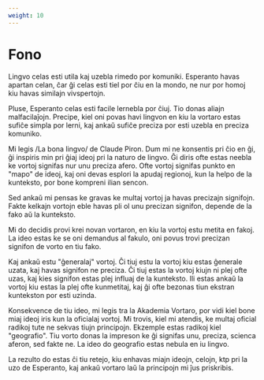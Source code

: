 ```yaml
---
weight: 10
---
```


# Fono

Lingvo celas esti utila kaj uzebla rimedo por komuniki. Esperanto havas apartan celan, ĉar ĝi celas esti tiel por ĉiu en la mondo, ne nur por homoj kiu havas similajn vivspertojn.

Pluse, Esperanto celas esti facile lernebla por ĉiuj. Tio donas aliajn malfacilaĵojn. Precipe, kiel oni povas havi lingvon en kiu la vortaro estas sufiĉe simpla por lerni, kaj ankaŭ sufiĉe preciza por esti uzebla en preciza komuniko.

Mi legis /La bona lingvo/ de Claude Piron. Dum mi ne konsentis pri ĉio en ĝi, ĝi inspiris min pri ĝiaj ideoj pri la naturo de lingvo. Ĝi diris ofte estas neebla ke vortoj signifas nur unu preciza afero. Ofte vortoj signifas punkto en "mapo" de ideoj, kaj oni devas esplori la apudaj regionoj, kun la helpo de la kunteksto, por bone kompreni ilian sencon.

Sed ankaŭ mi pensas ke gravas ke multaj vortoj ja havas precizajn signifojn. Fakte kelkajn vortojn eble havas pli ol unu precizan signifon, depende de la fako aŭ la kunteksto.

Mi do decidis provi krei novan vortaron, en kiu la vortoj estu metita en fakoj. La ideo estas ke se oni demandus al fakulo, oni povus trovi precizan signifon de vorto en tiu fako.

Kaj ankaŭ estu "ĝeneralaj" vortoj. Ĉi tiuj estu la vortoj kiu estas ĝenerale uzata, kaj havas signifon ne preciza. Ĉi tiuj estas la vortoj kiujn ni plej ofte uzas, kaj kies signifon estas plej influaj de la kunteksto. Ili estas ankaŭ la vortoj kiu estas la plej ofte kunmetitaj, kaj ĝi ofte bezonas tiun ekstran kuntekston por esti uzinda.

Konsekvence de tiu ideo, mi legis tra la Akademia Vortaro, por vidi kiel bone miaj ideoj iris kun la oficialaj vortoj. Mi trovis, kiel mi atendis, ke multaj oficial radikoj tute ne sekvas tiujn principojn. Ekzemple estas radikoj kiel "geografio". Tiu vorto donas la impreson ke ĝi signifas unu, preciza, scienca aferon, sed fakte ne. La ideo do geografio estas nebula en iu lingvo.

La rezulto do estas ĉi tiu retejo, kiu enhavas miajn ideojn, celojn, ktp pri la uzo de Esperanto, kaj ankaŭ vortaro laŭ la principojn mi ĵus priskribis.
